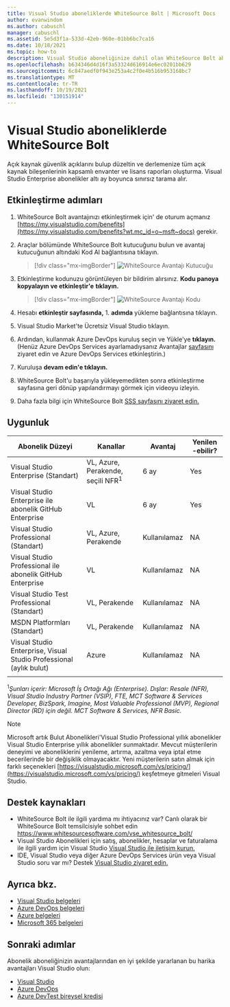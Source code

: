 ```yaml
---
title: Visual Studio aboneliklerde WhiteSource Bolt | Microsoft Docs
author: evanwindom
ms.author: cabuschl
manager: cabuschl
ms.assetid: 5e5d3f1a-533d-42eb-960e-01bb6bc7ca16
ms.date: 10/18/2021
ms.topic: how-to
description: Visual Studio aboneliğinize dahil olan WhiteSource Bolt aboneliğini etkinleştirmeyi öğrenin.
ms.openlocfilehash: b634346d4d16f3a53324d616914e6ec0201bb629
ms.sourcegitcommit: 6c847aedf0f943e253a4c2f0e4b516b953168bc7
ms.translationtype: MT
ms.contentlocale: tr-TR
ms.lasthandoff: 10/19/2021
ms.locfileid: "130151914"
---
```

# <a name="whitesource-bolt-in-visual-studio-subscriptions"></a>Visual Studio aboneliklerde WhiteSource Bolt
Açık kaynak güvenlik açıklarını bulup düzeltin ve derlemenize tüm açık kaynak bileşenlerinin kapsamlı envanter ve lisans raporları oluşturma. Visual Studio Enterprise abonelikler altı ay boyunca sınırsız tarama alır.

## <a name="activation-steps"></a>Etkinleştirme adımları
1. WhiteSource Bolt avantajınızı etkinleştirmek için' de oturum açmanız [https://my.visualstudio.com/benefits](https://my.visualstudio.com/benefits?wt.mc_id=o~msft~docs) gerekir.

2. Araçlar bölümünde WhiteSource Bolt kutucuğunu bulun  ve avantaj kutucuğunun altındaki Kod Al bağlantısına tıklayın.
   > [!div class="mx-imgBorder"]
   > ![WhiteSource Avantajı Kutucuğu](_img/vs-whitesource/vs-whitesource-tile.png "Başlamanız için WhiteSource Bolt kutucuğunun 'Kod Al'a tıklayın.")

3. Etkinleştirme kodunuzu görüntüleyen bir bildirim alırsınız.  **Kodu panoya kopyalayın ve etkinleştir'e** **tıklayın.**
   > [!div class="mx-imgBorder"]
   > ![WhiteSource Avantajı Kodu ](_img/vs-whitesource/vs-whitesource-code.png "Kodu panoya kopyalayın ve ardından 'Etkinleştir'e tıklayın.")

4. Hesabı **etkinleştir sayfasında,** 1. **adımda** yükleme bağlantısına tıklayın.
5. Visual Studio  Market'te Ücretsiz Visual Studio tıklayın.
6. Ardından, kullanmak Azure DevOps kuruluş seçin ve Yükle'ye **tıklayın.**  (Henüz Azure DevOps Services ayarlamadıysanız Avantajlar [sayfasını](https://my.visualstudio.com/benefits) ziyaret edin ve Azure DevOps Services etkinleştirin.)

7. Kuruluşa **devam edin'e tıklayın.**
8. WhiteSource Bolt'u başarıyla yükleyemedikten [](https://bolt.whitesourcesoftware.com/whitesource-bolt-azure-devops#activate)sonra etkinleştirme sayfasına geri dönüp yapılandırmayı görmek için videoyu izleyin. 
9. Daha fazla bilgi için WhiteSource Bolt [SSS sayfasını ziyaret edin.](https://bolt.whitesourcesoftware.com/azure/faq/) 

## <a name="eligibility"></a>Uygunluk
| Abonelik Düzeyi                                                 |     Kanallar                                            | Avantaj                                                          | Yenilen -ebilir?    |
|--------------------------------------------------------------------|---------------------------------------------------------|------------------------------------------------------------------|---------------|
| Visual Studio Enterprise (Standart)   | VL, Azure, Perakende, seçili NFR<sup>1</sup> | 6 ay       |  Yes       |
| Visual Studio Enterprise ile abonelik GitHub Enterprise | VL | 6 ay       |  Yes       |
| Visual Studio Professional (Standart) | VL, Azure, Perakende                                       | Kullanılamaz                                                           |NA         |
| Visual Studio Professional ile abonelik GitHub Enterprise | VL                                      | Kullanılamaz                                                           |NA         |
| Visual Studio Test Professional (Standart)                         | VL, Perakende                                              | Kullanılamaz                                                           |NA         |
| MSDN Platformları (Standart)                                          | VL, Perakende                                              | Kullanılamaz                                                           |NA         |
| Visual Studio Enterprise, Visual Studio Professional (aylık bulut) | Azure                                       | Kullanılamaz                                                           |NA|
||

<sup>1</sup>*Şunları içerir: Microsoft İş Ortağı Ağı (Enterprise).  Dışlar: Resale (NFR), Visual Studio Industry Partner (VSIP), FTE, MCT Software & Services Developer, BizSpark, Imagine, Most Valuable Professional (MVP), Regional Director (RD) için değil.  MCT Software & Services, NFR Basic.*  

> [!NOTE]
> Microsoft artık Bulut Abonelikleri'Visual Studio Professional yıllık abonelikler Visual Studio Enterprise yıllık abonelikler sunmaktadır. Mevcut müşterilerin deneyimi ve aboneliklerini yenileme, artırma, azaltma veya iptal etme becerilerinde bir değişiklik olmayacaktır. Yeni müşterilerin satın almak için farklı seçenekleri [https://visualstudio.microsoft.com/vs/pricing/](https://visualstudio.microsoft.com/vs/pricing/) keşfetmeye gitmeleri Visual Studio.

## <a name="support-resources"></a>Destek kaynakları
- WhiteSource Bolt ile ilgili yardıma mı ihtiyacınız var?  Canlı olarak bir WhiteSource Bolt temsilcisiyle sohbet edin https://www.whitesourcesoftware.com/vse_whitesource_bolt/
- Visual Studio Abonelikleri için satış, abonelikler, hesaplar ve faturalama ile ilgili yardım için Visual Studio [Visual Studio ile iletişim kurun.](https://my.visualstudio.com/gethelp)
- IDE, Visual Studio veya diğer Azure DevOps Services ürün veya Visual Studio soru var mı?  Destek [Visual Studio ziyaret edin.](https://visualstudio.microsoft.com/support/)

## <a name="see-also"></a>Ayrıca bkz.
- [Visual Studio belgeleri](/visualstudio/)
- [Azure DevOps belgeleri](/azure/devops/)
- [Azure belgeleri](/azure/)
- [Microsoft 365 belgeleri](/microsoft-365/)

## <a name="next-steps"></a>Sonraki adımlar
Abonelik aboneliğinizin avantajlarından en iyi şekilde yararlanan bu harika avantajları Visual Studio olun:
- [Visual Studio](vs-ide-benefit.md)
- [Azure DevOps](vs-azure-devops.md)
- [Azure DevTest bireysel kredisi](vs-azure.md)